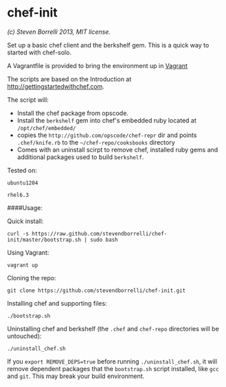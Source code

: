 chef-init
=========


_(c) Steven Borrelli 2013,  MIT license._

Set up a basic chef client and the berkshelf gem. This is a quick way to started with chef-solo. 

A Vagrantfile is provided to bring the environment up in [Vagrant](http://vagrantup.com)

The scripts are based on the Introduction at http://gettingstartedwithchef.com.


The script will:

* Install the chef package from opscode.
* Install the `berkshelf` gem into chef's embedded ruby located at `/opt/chef/embedded/` 
* copies the `http://github.com/opscode/chef-repr` dir and points `.chef/knife.rb` to the `~/chef-repo/cooksbooks` directory
* Comes with an uninstall scirpt to remove chef, installed ruby gems and additional packages used to build `berkshelf`. 

Tested on:

	ubuntu1204
	
	rhel6.3

####Usage:

Quick install:

	curl -s https://raw.github.com/stevendborrelli/chef-init/master/bootstrap.sh | sudo bash

Using Vagrant:

	vagrant up

Cloning the repo: 

	git clone https://github.com/stevendborrelli/chef-init.git

Installing chef and supporting files:
	
	./bootstrap.sh


Uninstalling chef and berkshelf (the `.chef` and `chef-repo` directories will be untouched):
	
	./uninstall_chef.sh 

If you `export REMOVE_DEPS=true` before running `./uninstall_chef.sh`, it will remove dependent
packages that the `bootstrap.sh` script installed, like `gcc` and `git`. This may break your
build environment. 

